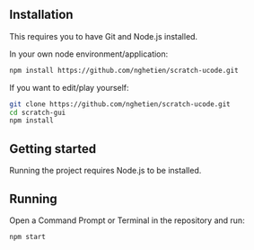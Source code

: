 ## Installation
This requires you to have Git and Node.js installed.

In your own node environment/application:
```bash
npm install https://github.com/nghetien/scratch-ucode.git
```
If you want to edit/play yourself:
```bash
git clone https://github.com/nghetien/scratch-ucode.git
cd scratch-gui
npm install
```

## Getting started
Running the project requires Node.js to be installed.

## Running
Open a Command Prompt or Terminal in the repository and run:
```bash
npm start
```
